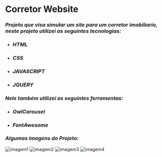 # **Corretor Website**

### ***Projeto que visa simular um site para um corretor imobiliario, neste projeto utilizei as seguintes tecnologias:***

* ### *HTML*
* ### *CSS*
* ### *JAVASCRIPT*
* ### *JQUERY*

### ***Nele também utilizei as seguintes ferramentas:***

* ### *OwlCarousel*
* ### *FontAwesome*

### ***Algumas imagens do Projeto:***

![imagem1](https://i.imgur.com/xAvFGT1.png)
![imagem2](https://i.imgur.com/Iiow56y.png)
![imagem3](https://i.imgur.com/v6yid2y.png)
![imagem4](https://i.imgur.com/HCM2APl.png)